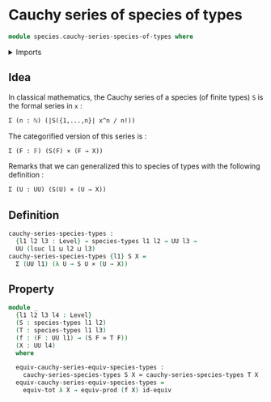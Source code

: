 # Cauchy series of species of types

```agda
module species.cauchy-series-species-of-types where
```

<details><summary>Imports</summary>

```agda
open import foundation.cartesian-product-types
open import foundation.dependent-pair-types
open import foundation.equivalences
open import foundation.functoriality-cartesian-product-types
open import foundation.functoriality-dependent-pair-types
open import foundation.universe-levels

open import species.species-of-types
```

</details>

## Idea

In classical mathematics, the Cauchy series of a species (of finite types) `S`
is the formal series in `x` :

```md
Σ (n : ℕ) (|S({1,...,n}| x^n / n!))
```

The categorified version of this series is :

```md
Σ (F : 𝔽) (S(F) × (F → X))
```

Remarks that we can generalized this to species of types with the following
definition :

```md
Σ (U : UU) (S(U) × (U → X))
```

## Definition

```agda
cauchy-series-species-types :
  {l1 l2 l3 : Level} → species-types l1 l2 → UU l3 →
  UU (lsuc l1 ⊔ l2 ⊔ l3)
cauchy-series-species-types {l1} S X =
  Σ (UU l1) (λ U → S U × (U → X))
```

## Property

```agda
module _
  {l1 l2 l3 l4 : Level}
  (S : species-types l1 l2)
  (T : species-types l1 l3)
  (f : (F : UU l1) → (S F ≃ T F))
  (X : UU l4)
  where

  equiv-cauchy-series-equiv-species-types :
    cauchy-series-species-types S X ≃ cauchy-series-species-types T X
  equiv-cauchy-series-equiv-species-types =
    equiv-tot λ X → equiv-prod (f X) id-equiv
```
